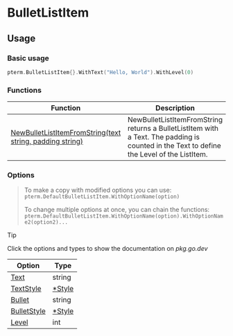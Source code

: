 # BulletListItem

<!-- 
Replace all of the following strings with the current printer.
        bulletlistitem BulletListItem BulletListItemPrinter DefaultBulletListItem
-->

## Usage

### Basic usage

```go
pterm.BulletListItem{}.WithText("Hello, World").WithLevel(0)
```

### Functions

|Function|Description|
|--------|-----------|
|[NewBulletListItemFromString(text string, padding string)](https://pkg.go.dev/github.com/forvitinn/pterm#TemplatePrinter.NewBulletListItemFromString)|NewBulletListItemFromString returns a BulletListItem with a Text. The padding is counted in the Text to define the Level of the ListItem.|

### Options

> To make a copy with modified options you can use:
> `pterm.DefaultBulletListItem.WithOptionName(option)`
>
> To change multiple options at once, you can chain the functions:
> `pterm.DefaultBulletListItem.WithOptionName(option).WithOptionName2(option2)...`

> [!TIP]
> Click the options and types to show the documentation on _pkg.go.dev_

|Option|Type|
|------|----|
|[Text](https://pkg.go.dev/github.com/forvitinn/pterm#BulletListItemPrinter.WithText)|string|
|[TextStyle](https://pkg.go.dev/github.com/forvitinn/pterm#BulletListItemPrinter.WithTextStyle)|[*Style](https://pkg.go.dev/github.com/forvitinn/pterm#Style)|
|[Bullet](https://pkg.go.dev/github.com/forvitinn/pterm#BulletListItemPrinter.WithBullet)|string|
|[BulletStyle](https://pkg.go.dev/github.com/forvitinn/pterm#BulletListItemPrinter.WithBulletStyle)|[*Style](https://pkg.go.dev/github.com/forvitinn/pterm#Style)|
|[Level](https://pkg.go.dev/github.com/forvitinn/pterm#BulletListItemPrinter.WithLevel)|int|